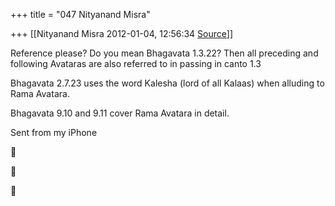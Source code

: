 +++
title = "047 Nityanand Misra"

+++
[[Nityanand Misra	2012-01-04, 12:56:34 [Source](https://groups.google.com/g/samskrita/c/LK1DSKjM9Zs)]]



Reference please? Do you mean Bhagavata 1.3.22? Then all preceding and following Avataras are also referred to in passing in canto 1.3

Bhagavata 2.7.23 uses the word Kalesha (lord of all Kalaas) when alluding to Rama Avatara.

Bhagavata 9.10 and 9.11 cover Rama Avatara in detail.

Sent from my iPhone







